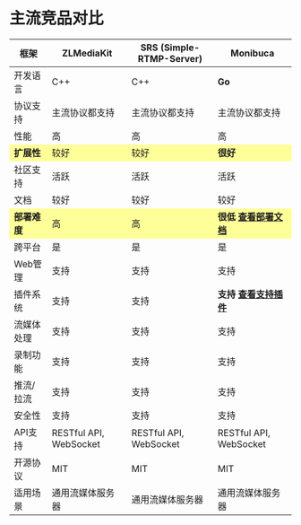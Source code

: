 # 主流竞品对比

<!-- | 框架           | ZLMediaKit             | SRS (Simple-RTMP-Server) | Monibuca               |
| -------------- | ---------------------- | ------------------------ | ---------------------- |
| **开发语言**   | C++                    | C++                      | **Go**                 |
| **协议支持**   | 主流协议都支持         | 主流协议都支持           | 主流协议都支持         |
| **性能**       | 高                     | 高                       | 高                     |
| **扩展性**     | 较好                   | 较好                     | 好                     |
| **社区支持**   | 活跃                   | 活跃                     | 活跃                   |
| **文档**       | 较好                   | 较好                     | 较好                   |
| **部署难度**   | 中等                   | 中等                     | **很低**               |
| **跨平台**     | 是                     | 是                       | 是                     |
| **Web 管理**   | 支持                   | 支持                     | 支持                   |
| **插件系统**   | 支持                   | 支持                     | 支持                   |
| **流媒体处理** | 支持                   | 支持                     | 支持                   |
| **录制功能**   | 支持                   | 支持                     | 支持                   |
| **推流/拉流**  | 支持                   | 支持                     | 支持                   |
| **安全性**     | 支持                   | 支持                     | 支持                   |
| **API 支持**   | RESTful API, WebSocket | RESTful API, WebSocket   | RESTful API, WebSocket |
| **开源协议**   | MIT                    | MIT                      | MIT                    |
| **适用场景**   | 通用流媒体服务器       | 通用流媒体服务器         | 通用流媒体服务器       | -->

<table>
  <thead>
    <tr>
      <th>框架</th>
      <th>ZLMediaKit</th>
      <th>SRS (Simple-RTMP-Server)</th>
      <th>Monibuca</th>
    </tr>
  </thead>
  <tbody>
    <tr class="highlight">
      <td>开发语言</td>
      <td>C++</td>
      <td>C++</td>
      <td><strong>Go</strong></td>
    </tr>
    <tr>
      <td>协议支持</td>
      <td>主流协议都支持</td>
      <td>主流协议都支持</td>
      <td>主流协议都支持</td>
    </tr>
    <tr>
      <td>性能</td>
      <td>高</td>
      <td>高</td>
      <td>高</td>
    </tr>
    <tr style="background-color: #ffff99;">
      <td style="font-weight:bold;">扩展性</td>
      <td>较好</td>
      <td>较好</td>
      <td style="font-weight:bold;">很好</td>
    </tr>
    <tr>
      <td>社区支持</td>
      <td>活跃</td>
      <td>活跃</td>
      <td>活跃</td>
    </tr>
    <tr>
      <td>文档</td>
      <td>较好</td>
      <td>较好</td>
      <td>较好</td>
    </tr>
    <tr style="background-color: #ffff99;">
      <td style="font-weight:bold;">部署难度</td>
      <td>高</td>
      <td>高</td>
      <td style="font-weight:bold;">
        很低
        <a href="https://monibuca.com/docs/guide/startup.html#%E5%AE%89%E8%A3%85" target="_blank">查看部署文档</a>
      </td>
    </tr>
    <tr>
      <td>跨平台</td>
      <td>是</td>
      <td>是</td>
      <td>是</td>
    </tr>
    <tr>
      <td>Web管理</td>
      <td>支持</td>
      <td>支持</td>
      <td>支持</td>
    </tr>
    <tr>
      <td>插件系统</td>
      <td>支持</td>
      <td>支持</td>
       <td style="font-weight:bold;">
        支持
        <a href="https://monibuca.com/plugin" target="_blank">查看支持插件</a>
      </td>
    </tr>
    <tr>
      <td>流媒体处理</td>
      <td>支持</td>
      <td>支持</td>
      <td>支持</td>
    </tr>
    <tr>
      <td>录制功能</td>
      <td>支持</td>
      <td>支持</td>
      <td>支持</td>
    </tr>
    <tr>
      <td>推流/拉流</td>
      <td>支持</td>
      <td>支持</td>
      <td>支持</td>
    </tr>
    <tr>
      <td>安全性</td>
      <td>支持</td>
      <td>支持</td>
      <td>支持</td>
    </tr>
    <tr>
      <td>API支持</td>
      <td>RESTful API, WebSocket</td>
      <td>RESTful API, WebSocket</td>
      <td>RESTful API, WebSocket</td>
    </tr>
    <tr>
      <td>开源协议</td>
      <td>MIT</td>
      <td>MIT</td>
      <td>MIT</td>
    </tr>
    <tr>
      <td>适用场景</td>
      <td>通用流媒体服务器</td>
      <td>通用流媒体服务器</td>
      <td>通用流媒体服务器</td>
    </tr>
  </tbody>
</table>

